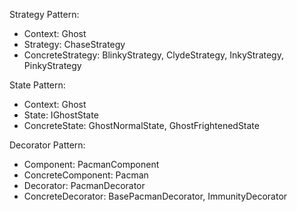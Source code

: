 Strategy Pattern:
+ Context: Ghost
+ Strategy: ChaseStrategy
+ ConcreteStrategy: BlinkyStrategy, ClydeStrategy, InkyStrategy, PinkyStrategy

State Pattern:
+ Context: Ghost
+ State: IGhostState
+ ConcreteState: GhostNormalState, GhostFrightenedState

Decorator Pattern:
+ Component: PacmanComponent
+ ConcreteComponent: Pacman
+ Decorator: PacmanDecorator
+ ConcreteDecorator: BasePacmanDecorator, ImmunityDecorator